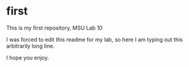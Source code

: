 # first
This is my first repository, MSU Lab 10

I was forced to edit this readme for my lab, so here I am typing out this arbitrarily long line. 

I hope you enjoy. 
